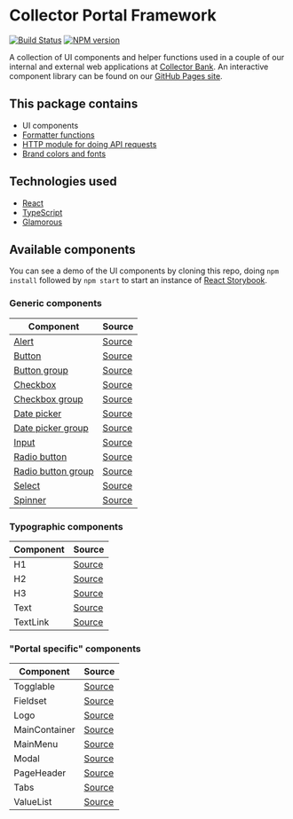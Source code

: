 # Collector Portal Framework

[![Build Status][travis-image]][travis-url]
[![NPM version][npm-image]][npm-url]

A collection of UI components and helper functions used in a couple of our internal and external web applications at [Collector Bank](https://www.collector.se/).
An interactive component library can be found on our [GitHub Pages site](https://collector-bank.github.io/collector-portal-framework/).


## This package contains

* UI components
* [Formatter functions](src/formatters.ts)
* [HTTP module for doing API requests](src/http.ts)
* [Brand colors and fonts](src/theme.ts)


## Technologies used

* [React](https://reactjs.org/)
* [TypeScript](https://www.typescriptlang.org/)
* [Glamorous](https://glamorous.rocks/)


## Available components

You can see a demo of the UI components by cloning this repo, doing `npm install` followed by `npm start` to start an instance of [React Storybook](https://storybook.js.org/).

### Generic components

| Component                                                         | Source                                                           |
|-------------------------------------------------------------------|------------------------------------------------------------------|
| [Alert](src/common/components/Alert/README.md)                    | [Source](src/common/components/Alert/index.tsx)                  |
| [Button](src/common/components/Button/README.md)                  | [Source](src/common/components/Button/index.tsx)                 |
| [Button group](src/common/components/Button/README.md)            | [Source](src/common/components/Button/ButtonGroup.tsx)           |
| [Checkbox](src/common/components/Checkbox/README.md)              | [Source](src/common/components/Checkbox/index.tsx)               |
| [Checkbox group](src/common/components/Checkbox/README.md)        | [Source](src/common/components/Checkbox/CheckboxGroup.tsx)       |
| [Date picker](src/common/components/DatePicker/README.md)         | [Source](src/common/components/DatePicker/index.tsx)             |
| [Date picker group](src/common/components/DatePicker/README.md)   | [Source](src/common/components/DatePicker/index.tsx)             |
| [Input](src/common/components/Input/README.md)                    | [Source](src/common/components/Input/index.tsx)                  |
| [Radio button](src/common/components/RadioButton/README.md)       | [Source](src/common/components/RadioButton/index.tsx)            |
| [Radio button group](src/common/components/RadioButton/README.md) | [Source](src/common/components/RadioButton/RadioButtonGroup.tsx) |
| [Select](src/common/components/Select/README.md)                  | [Source](src/common/components/Select/index.tsx)                 |
| [Spinner](src/common/components/Spinner/README.md)                | [Source](src/common/components/Spinner/index.tsx)                |

### Typographic components

| Component          | Source                                                           |
|--------------------|------------------------------------------------------------------|
| H1                 | [Source](src/common/typography/H1.tsx)                           |
| H2                 | [Source](src/common/typography/H2.tsx)                           |
| H3                 | [Source](src/common/typography/H3.tsx)                           |
| Text               | [Source](src/common/typography/Text.tsx)                         |
| TextLink           | [Source](src/common/typography/TextLink.tsx)                     |

### "Portal specific" components

| Component          | Source                                                           |
|--------------------|------------------------------------------------------------------|
| Togglable          | [Source](src/components/Togglable/index.tsx)                     |
| Fieldset           | [Source](src/components/Fieldset.tsx)                            |
| Logo               | [Source](src/components/Logo.tsx)                                |
| MainContainer      | [Source](src/components/MainContainer.tsx)                       |
| MainMenu           | [Source](src/components/MainMenu.tsx)                            |
| Modal              | [Source](src/components/Modal.tsx)                               |
| PageHeader         | [Source](src/components/PageHeader.tsx)                          |
| Tabs               | [Source](src/components/Tabs.tsx)                                |
| ValueList          | [Source](src/components/ValueList.tsx)                           |


[npm-url]: https://npmjs.org/package/collector-portal-framework
[npm-image]: https://badge.fury.io/js/collector-portal-framework.svg
[travis-image]: https://api.travis-ci.org/collector-bank/collector-portal-framework.svg
[travis-url]: https://travis-ci.org/collector-bank/collector-portal-framework
